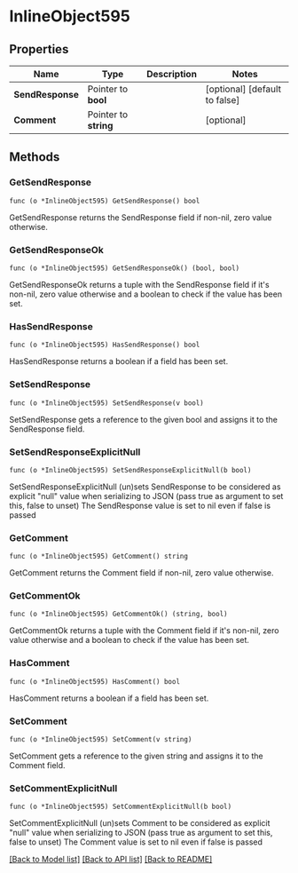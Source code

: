 # InlineObject595

## Properties

Name | Type | Description | Notes
------------ | ------------- | ------------- | -------------
**SendResponse** | Pointer to **bool** |  | [optional] [default to false]
**Comment** | Pointer to **string** |  | [optional] 

## Methods

### GetSendResponse

`func (o *InlineObject595) GetSendResponse() bool`

GetSendResponse returns the SendResponse field if non-nil, zero value otherwise.

### GetSendResponseOk

`func (o *InlineObject595) GetSendResponseOk() (bool, bool)`

GetSendResponseOk returns a tuple with the SendResponse field if it's non-nil, zero value otherwise
and a boolean to check if the value has been set.

### HasSendResponse

`func (o *InlineObject595) HasSendResponse() bool`

HasSendResponse returns a boolean if a field has been set.

### SetSendResponse

`func (o *InlineObject595) SetSendResponse(v bool)`

SetSendResponse gets a reference to the given bool and assigns it to the SendResponse field.

### SetSendResponseExplicitNull

`func (o *InlineObject595) SetSendResponseExplicitNull(b bool)`

SetSendResponseExplicitNull (un)sets SendResponse to be considered as explicit "null" value
when serializing to JSON (pass true as argument to set this, false to unset)
The SendResponse value is set to nil even if false is passed
### GetComment

`func (o *InlineObject595) GetComment() string`

GetComment returns the Comment field if non-nil, zero value otherwise.

### GetCommentOk

`func (o *InlineObject595) GetCommentOk() (string, bool)`

GetCommentOk returns a tuple with the Comment field if it's non-nil, zero value otherwise
and a boolean to check if the value has been set.

### HasComment

`func (o *InlineObject595) HasComment() bool`

HasComment returns a boolean if a field has been set.

### SetComment

`func (o *InlineObject595) SetComment(v string)`

SetComment gets a reference to the given string and assigns it to the Comment field.

### SetCommentExplicitNull

`func (o *InlineObject595) SetCommentExplicitNull(b bool)`

SetCommentExplicitNull (un)sets Comment to be considered as explicit "null" value
when serializing to JSON (pass true as argument to set this, false to unset)
The Comment value is set to nil even if false is passed

[[Back to Model list]](../README.md#documentation-for-models) [[Back to API list]](../README.md#documentation-for-api-endpoints) [[Back to README]](../README.md)


